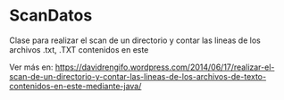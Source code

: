 # ScanDatos
Clase para realizar el scan de un directorio y contar las lineas de los archivos .txt, .TXT contenidos en este

Ver más en: <a href="https://davidrengifo.wordpress.com/2014/06/17/realizar-el-scan-de-un-directorio-y-contar-las-lineas-de-los-archivos-de-texto-contenidos-en-este-mediante-java/">https://davidrengifo.wordpress.com/2014/06/17/realizar-el-scan-de-un-directorio-y-contar-las-lineas-de-los-archivos-de-texto-contenidos-en-este-mediante-java/</a>
